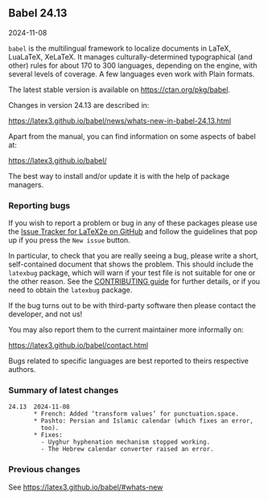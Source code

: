 ## Babel 24.13

2024-11-08

`babel` is the multilingual framework to localize documents in
LaTeX, LuaLaTeX, XeLaTeX. It manages culturally-determined
typographical (and other) rules for about 170 to 300 languages,
depending on the engine, with several levels of coverage. A few
languages even work with Plain formats.

The latest stable version is available on <https://ctan.org/pkg/babel>.

Changes in version 24.13 are described in:

https://latex3.github.io/babel/news/whats-new-in-babel-24.13.html

Apart from the manual, you can find information on some aspects of babel at:

https://latex3.github.io/babel/

The best way to install and/or update it is with the help of package
managers.

### Reporting bugs

If you wish to report a problem or bug in any of these packages please
use the
[Issue Tracker for LaTeX2e on GitHub](https://github.com/latex3/babel/issues)
and follow the guidelines that pop up if you press the `New issue`
button.

In particular, to check that you are really seeing a bug, please write
a short, self-contained document that shows the problem. This should
include the `latexbug` package, which will warn if your test file is
not suitable for one or the other reason. See the
[CONTRIBUTING guide](https://github.com/latex3/latex2e/blob/master/CONTRIBUTING.md)
for further details, or if you need to obtain the `latexbug` package.

If the bug turns out to be with third-party software then please
contact the developer, and not us!

You may also report them to the current maintainer more informally on:

   https://latex3.github.io/babel/contact.html

Bugs related to specific languages are best reported to theirs
respective authors.

### Summary of latest changes
```
24.13  2024-11-08
       * French: Added ‘transform values’ for punctuation.space.
       * Pashto: Persian and Islamic calendar (which fixes an error,
         too).
       * Fixes:
         - Uyghur hyphenation mechanism stopped working.
         - The Hebrew calendar converter raised an error.
```

### Previous changes

See https://latex3.github.io/babel/#whats-new
